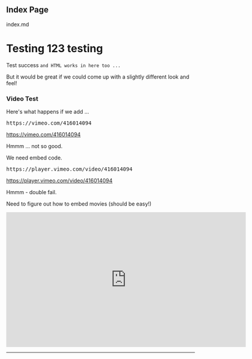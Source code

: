 ## Index Page

index.md

# Testing 123 testing

Test success
<code>and HTML works in here too ...</code>

But it would be great if we could come up with a slightly different look and feel!

### Video Test

Here's what happens if we add ...

<pre>https://vimeo.com/416014094 </pre>

https://vimeo.com/416014094

Hmmm ... not so good.

We need embed code.

<pre>https://player.vimeo.com/video/416014094<VIDEO_ID> </pre>

https://player.vimeo.com/video/416014094

Hmmm - double fail.

Need to figure out how to embed movies (should be easy!)

<iframe title="vimeo-player" src="https://player.vimeo.com/video/416014094" width="640" height="360" frameborder="0" allowfullscreen></iframe>

---
